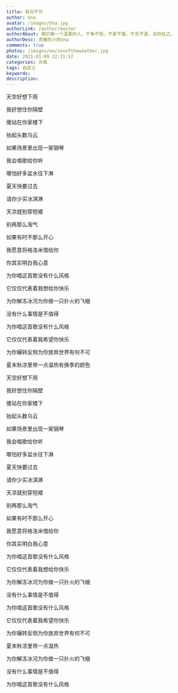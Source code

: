 ```yaml
---
title: 有何不可
author: Una
avatar: /images/Una.jpg
authorLink: /author/master
authorAbout: 偶尔做一个温柔的人，不争不抢，不紧不慢，不言不语，淡然处之。
authorDesc: 丢糖的小孩Una
comments: true
photos: /images/we/sonoftheweather.jpg
date: 2021-01-09 22:21:57
categories: 许嵩
tags: 自定义
keywords:
description:
---
```

天空好想下雨

我好想住你隔壁

傻站在你家楼下

抬起头数乌云

如果场景里出现一架钢琴

我会唱歌给你听

哪怕好多盆水往下淋

夏天快要过去

请你少买冰淇淋

天凉就别穿短裙

别再那么淘气

如果有时不那么开心

我愿意将格洛米借给你

你其实明白我心意

为你唱这首歌没有什么风格

它仅仅代表着我想给你快乐

为你解冻冰河为你做一只扑火的飞蛾

没有什么事情是不值得

为你唱这首歌没有什么风格

它仅仅代表着我希望你快乐

为你辗转反侧为你放弃世界有何不可

夏末秋凉里带一点温热有换季的颜色

 

天空好想下雨

我好想住你隔壁

傻站在你家楼下

抬起头数乌云

如果场景里出现一架钢琴

我会唱歌给你听

哪怕好多盆水往下淋

夏天快要过去

请你少买冰淇淋

天凉就别穿短裙

别再那么淘气

如果有时不那么开心

我愿意将格洛米借给你

你其实明白我心意

为你唱这首歌没有什么风格

它仅仅代表着我想给你快乐

为你解冻冰河为你做一只扑火的飞蛾

没有什么事情是不值得

为你唱这首歌没有什么风格

它仅仅代表着我希望你快乐

为你辗转反侧为你放弃世界有何不可

夏末秋凉里带一点温热

 

为你解冻冰河为你做一只扑火的飞蛾

没有什么事情是不值得

为你唱这首歌没有什么风格